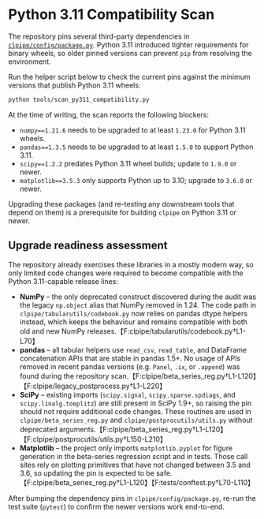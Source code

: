 # Python 3.11 Compatibility Scan

The repository pins several third-party dependencies in
[`clpipe/config/package.py`](../clpipe/config/package.py).  Python 3.11
introduced tighter requirements for binary wheels, so older pinned versions
can prevent `pip` from resolving the environment.

Run the helper script below to check the current pins against the minimum
versions that publish Python 3.11 wheels:

```bash
python tools/scan_py311_compatibility.py
```

At the time of writing, the scan reports the following blockers:

- `numpy==1.21.6` needs to be upgraded to at least `1.23.0` for Python 3.11
  wheels.
- `pandas==1.3.5` needs to be upgraded to at least `1.5.0` to support Python
  3.11.
- `scipy==1.2.2` predates Python 3.11 wheel builds; update to `1.9.0` or
  newer.
- `matplotlib==3.5.3` only supports Python up to 3.10; upgrade to `3.6.0` or
  newer.

Upgrading these packages (and re-testing any downstream tools that depend on
them) is a prerequisite for building `clpipe` on Python 3.11 or newer.

## Upgrade readiness assessment

The repository already exercises these libraries in a mostly modern way, so
only limited code changes were required to become compatible with the Python
3.11-capable release lines:

- **NumPy** – the only deprecated construct discovered during the audit was the
  legacy `np.object` alias that NumPy removed in 1.24.  The code path in
  `clpipe/tabularutils/codebook.py` now relies on pandas dtype helpers instead,
  which keeps the behaviour and remains compatible with both old and new NumPy
  releases.【F:clpipe/tabularutils/codebook.py†L1-L70】
- **pandas** – all tabular helpers use `read_csv`, `read_table`, and DataFrame
  concatenation APIs that are stable in pandas 1.5+.  No usage of APIs removed
  in recent pandas versions (e.g. `Panel`, `.ix`, or `.append`) was found during
  the repository scan.【F:clpipe/beta_series_reg.py†L1-L120】【F:clpipe/legacy_postprocess.py†L1-L220】
- **SciPy** – existing imports (`scipy.signal`, `scipy.sparse.spdiags`, and
  `scipy.linalg.toeplitz`) are still present in SciPy 1.9+, so raising the pin
  should not require additional code changes.  These routines are used in
  `clpipe/beta_series_reg.py` and `clpipe/postprocutils/utils.py` without
  deprecated arguments.【F:clpipe/beta_series_reg.py†L1-L120】【F:clpipe/postprocutils/utils.py†L150-L210】
- **Matplotlib** – the project only imports `matplotlib.pyplot` for figure
  generation in the beta-series regression script and in tests.  Those call
  sites rely on plotting primitives that have not changed between 3.5 and 3.6,
  so updating the pin is expected to be safe.【F:clpipe/beta_series_reg.py†L1-L120】【F:tests/conftest.py†L70-L110】

After bumping the dependency pins in `clpipe/config/package.py`, re-run the
test suite (`pytest`) to confirm the newer versions work end-to-end.
